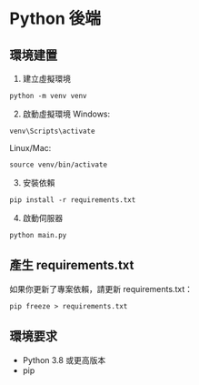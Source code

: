 # Python 後端

## 環境建置

1. 建立虛擬環境
```
python -m venv venv
```

2. 啟動虛擬環境
Windows:
```
venv\Scripts\activate
```
Linux/Mac:
```
source venv/bin/activate
```

3. 安裝依賴
```
pip install -r requirements.txt
```

4. 啟動伺服器
```
python main.py
```

## 產生 requirements.txt

如果你更新了專案依賴，請更新 requirements.txt：

```
pip freeze > requirements.txt
```

## 環境要求
- Python 3.8 或更高版本
- pip 